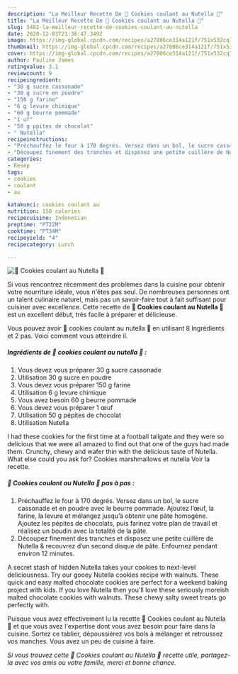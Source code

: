 ```yaml
---
description: "La Meilleur Recette De 🍫 Cookies coulant au Nutella 🍫"
title: "La Meilleur Recette De 🍫 Cookies coulant au Nutella 🍫"
slug: 5482-la-meilleur-recette-de-cookies-coulant-au-nutella
date: 2020-12-03T21:36:47.349Z
image: https://img-global.cpcdn.com/recipes/a27806ce314a121f/751x532cq70/🍫-cookies-coulant-au-nutella-🍫-photo-principale-de-la-recette.jpg
thumbnail: https://img-global.cpcdn.com/recipes/a27806ce314a121f/751x532cq70/🍫-cookies-coulant-au-nutella-🍫-photo-principale-de-la-recette.jpg
cover: https://img-global.cpcdn.com/recipes/a27806ce314a121f/751x532cq70/🍫-cookies-coulant-au-nutella-🍫-photo-principale-de-la-recette.jpg
author: Pauline James
ratingvalue: 3.1
reviewcount: 9
recipeingredient:
- "30 g sucre cassonade"
- "30 g sucre en poudre"
- "150 g farine"
- "6 g levure chimique"
- "60 g beurre pommade"
- "1 uf"
- "50 g ppites de chocolat"
- " Nutella"
recipeinstructions:
- "Préchauffez le four à 170 degrés. Versez dans un bol, le sucre cassonade et en poudre avec le beurre pommade. Ajoutez l’œuf, la farine, la levure et mélangez jusqu’à obtenir une pâte homogène. Ajoutez les pépites de chocolats, puis farinez votre plan de travail et réalisez un boudin avec la totalité de la pâte."
- "Découpez finement des tranches et disposez une petite cuillère de Nutella &amp; recouvrez d’un second disque de pâte. Enfournez pendant environ 12 minutes."
categories:
- Resep
tags:
- cookies
- coulant
- au

katakunci: cookies coulant au 
nutrition: 150 calories
recipecuisine: Indonesian
preptime: "PT22M"
cooktime: "PT34M"
recipeyield: "4"
recipecategory: Lunch

---
```



![🍫 Cookies coulant au Nutella 🍫](https://img-global.cpcdn.com/recipes/a27806ce314a121f/751x532cq70/🍫-cookies-coulant-au-nutella-🍫-photo-principale-de-la-recette.jpg)

Si vous rencontrez récemment des problèmes dans la cuisine pour obtenir votre nourriture idéale, vous n'êtes pas seul. De nombreuses personnes ont un talent culinaire naturel, mais pas un savoir-faire tout à fait suffisant pour cuisiner avec excellence. Cette recette de <strong> 🍫 Cookies coulant au Nutella 🍫 </strong> est un excellent début, très facile à préparer et délicieuse.

<!--inarticleads1-->

Vous pouvez avoir 🍫 cookies coulant au nutella 🍫 en utilisant 8 Ingrédients et 2 pas. Voici comment vous atteindre il.

##### Ingrédients de 🍫 cookies coulant au nutella 🍫 :

1. Vous devez vous préparer 30 g sucre cassonade
1. Utilisation 30 g sucre en poudre
1. Vous devez vous préparer 150 g farine
1. Utilisation 6 g levure chimique
1. Vous avez besoin 60 g beurre pommade
1. Vous devez vous préparer 1 œuf
1. Utilisation 50 g pépites de chocolat
1. Utilisation  Nutella


I had these cookies for the first time at a football tailgate and they were so delicious that we were all amazed to find out that one of the guys had made them. Crunchy, chewy and wafer thin with the delicious taste of Nutella. What else could you ask for? Cookies marshmallows et nutella Voir la recette. 

<!--inarticleads2-->

##### 🍫 Cookies coulant au Nutella 🍫 pas à pas :

1. Préchauffez le four à 170 degrés. Versez dans un bol, le sucre cassonade et en poudre avec le beurre pommade. Ajoutez l’œuf, la farine, la levure et mélangez jusqu’à obtenir une pâte homogène. Ajoutez les pépites de chocolats, puis farinez votre plan de travail et réalisez un boudin avec la totalité de la pâte.
1. Découpez finement des tranches et disposez une petite cuillère de Nutella &amp; recouvrez d’un second disque de pâte. Enfournez pendant environ 12 minutes.


A secret stash of hidden Nutella takes your cookies to next-level deliciousness. Try our gooey Nutella cookies recipe with walnuts. These quick and easy malted chocolate cookies are perfect for a weekend baking project with kids. If you love Nutella then you&#39;ll love these seriously moreish malted chocolate cookies with walnuts. These chewy salty sweet treats go perfectly with. 

<!--inarticleads1-->

<p>
Puisque vous avez effectivement lu la recette 🍫 Cookies coulant au Nutella 🍫 et que vous avez l'expertise dont vous avez besoin pour faire dans la cuisine. Sortez ce tablier, dépoussiérez vos bols à mélanger et retroussez vos manches. Vous avez un peu de cuisine à faire.
</p>

<p>
<i>Si vous trouvez cette 🍫 Cookies coulant au Nutella 🍫 recette utile, partagez-la avec vos amis ou votre famille, merci et bonne chance.</i>
</p>
